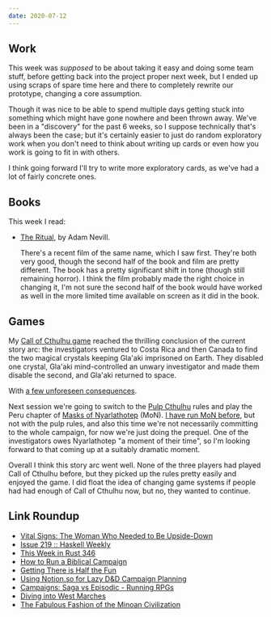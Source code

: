 ```yaml
---
date: 2020-07-12
---
```


## Work

This week was *supposed* to be about taking it easy and doing some
team stuff, before getting back into the project proper next week, but
I ended up using scraps of spare time here and there to completely
rewrite our prototype, changing a core assumption.

Though it was nice to be able to spend multiple days getting stuck
into something which might have gone nowhere and been thrown away.
We've been in a "discovery" for the past 6 weeks, so I suppose
technically that's always been the case; but it's certainly easier to
just do random exploratory work when you don't need to think about
writing up cards or even how you work is going to fit in with others.

I think going forward I'll try to write more exploratory cards, as
we've had a lot of fairly concrete ones.


## Books

This week I read:

- [The Ritual][], by Adam Nevill.

  There's a recent film of the same name, which I saw first.  They're
  both very good, though the second half of the book and film are
  pretty different.  The book has a pretty significant shift in tone
  (though still remaining horror).  I think the film probably made the
  right choice in changing it, I'm not sure the second half of the
  book would have worked as well in the more limited time available on
  screen as it did in the book.

[The Ritual]: https://en.wikipedia.org/wiki/The_Ritual_(novel)


## Games

My [Call of Cthulhu game][] reached the thrilling conclusion of the
current story arc: the investigators ventured to Costa Rica and then
Canada to find the two magical crystals keeping Gla'aki imprisoned on
Earth.  They disabled one crystal, Gla'aki mind-controlled an unwary
investigator and made them disable the second, and Gla'aki returned to
space.

With [a few unforeseen consequences][].

Next session we're going to switch to the [Pulp Cthulhu][] rules and
play the Peru chapter of [Masks of Nyarlathotep][] (MoN).  [I have run
MoN before][], but not with the pulp rules, and also this time we're
not necessarily committing to the whole campaign, for now we're just
doing the prequel.  One of the investigators owes Nyarlathotep "a
moment of their time", so I'm looking forward to that coming up at a
suitably dramatic moment.

Overall I think this story arc went well.  None of the three players
had played Call of Cthulhu before, but they picked up the rules pretty
easily and enjoyed the game.  I did float the idea of changing game
systems if people had had enough of Call of Cthulhu now, but no, they
wanted to continue.

[Call of Cthulhu game]: campaign-notes-2020-05-call-of-cthulhu.html
[a few unforeseen consequences]: campaign-notes-2020-05-call-of-cthulhu/the-aftermath.png
[Pulp Cthulhu]: https://www.chaosium.com/pulp-cthulhu-hardcover/
[Masks of Nyarlathotep]: https://en.wikipedia.org/wiki/Masks_of_Nyarlathotep
[I have run MoN before]: campaign-notes-2018-09-masks-of-nyarlathotep.html


## Link Roundup

- [Vital Signs: The Woman Who Needed to Be Upside-Down](https://www.discovermagazine.com/health/vital-signs-the-woman-who-needed-to-be-upside-down)
- [Issue 219 :: Haskell Weekly](https://haskellweekly.news/issue/219.html)
- [This Week in Rust 346](https://this-week-in-rust.org/blog/2020/07/08/this-week-in-rust-346/)
- [How to Run a Biblical Campaign](https://theangrygm.com/how-to-run-a-biblical-campaign/)
- [Getting There is Half the Fun](https://theangrygm.com/getting-there-is-half-the-fun/)
- [Using Notion.so for Lazy D&D Campaign Planning](https://slyflourish.com/lazy_dnd_with_notion.html)
- [Campaigns: Saga vs Episodic - Running RPGs](https://www.youtube.com/watch?v=xIW2RBFmRUI)
- [Diving into West Marches](https://katieplaysgames.wordpress.com/2020/07/10/diving-into-west-marches/)
- [The Fabulous Fashion of the Minoan Civilization](https://www.youtube.com/watch?v=OcrV5hc5k3U)

